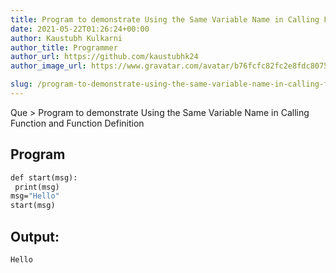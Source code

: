 ```yaml
---
title: Program to demonstrate Using the Same Variable Name in Calling Function and Function Definition
date: 2021-05-22T01:26:24+00:00
author: Kaustubh Kulkarni
author_title: Programmer
author_url: https://github.com/kaustubhk24
author_image_url: https://www.gravatar.com/avatar/b76fcfc82fc2e8fdc8075636f1735f61?s=200

slug: /program-to-demonstrate-using-the-same-variable-name-in-calling-function-and-function-definition/
---
```

 

Que > Program to demonstrate Using the Same Variable Name in Calling Function and Function Definition

## Program

```vb title="file.vb"
def start(msg):
 print(msg)
msg="Hello"
start(msg)
```

## Output:

```vb title="file.vb"
Hello
```